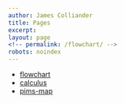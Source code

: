```yaml
---
author: James Colliander
title: Pages
excerpt:
layout: page
<!-- permalink: /flowchart/ -->
robots: noindex
---
```


* [flowchart](./flowchart)
* [calculus](./calculus)
* [pims-map](./pims-map)



